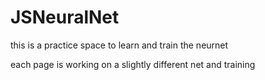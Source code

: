 # JSNeuralNet
this is a practice space to learn and train the neurnet 


each page is working on a slightly different net and training
